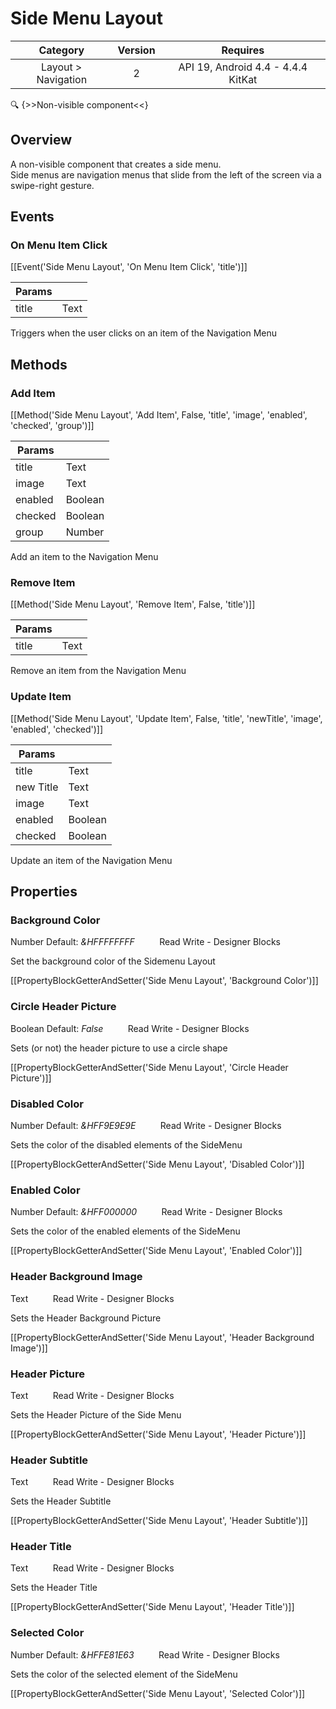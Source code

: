 # Side Menu Layout

| Category | Version | Requires |
|:--------:|:-------:|:--------:|
|Layout > Navigation|2|API 19, Android 4.4 - 4.4.4 KitKat|

:mag: {>>Non-visible component<<}

## Overview

A non-visible component that creates a side menu.   
Side menus are navigation menus that slide from the left of the screen via a swipe-right gesture.

## Events

### On Menu Item Click

[[Event('Side Menu Layout', 'On Menu Item Click', 'title')]]

| Params | []() |
|--------|------|
|title|Text|


Triggers when the user clicks on an item of the Navigation Menu

## Methods

### Add Item

[[Method('Side Menu Layout', 'Add Item', False, 'title', 'image', 'enabled', 'checked', 'group')]]

| Params | []() |
|--------|------|
|title|Text|
|image|Text|
|enabled|Boolean|
|checked|Boolean|
|group|Number|


Add an item to the Navigation Menu

### Remove Item

[[Method('Side Menu Layout', 'Remove Item', False, 'title')]]

| Params | []() |
|--------|------|
|title|Text|


Remove an item from the Navigation Menu

### Update Item

[[Method('Side Menu Layout', 'Update Item', False, 'title', 'newTitle', 'image', 'enabled', 'checked')]]

| Params | []() |
|--------|------|
|title|Text|
|new Title|Text|
|image|Text|
|enabled|Boolean|
|checked|Boolean|


Update an item of the Navigation Menu

## Properties

### Background Color

<span class="chip chip-number">Number</span> <span class="chip chip-number">Default: <i>&HFFFFFFFF</i></span>&nbsp;&nbsp;&nbsp;&nbsp;&nbsp;&nbsp;&nbsp;&nbsp;&nbsp;&nbsp;<span class="chip chip-rw">Read</span> <span class="chip chip-rw">Write</span> - <span class="chip chip-bd">Designer</span> <span class="chip chip-bd">Blocks</span> 

Set the background color of the Sidemenu Layout

[[PropertyBlockGetterAndSetter('Side Menu Layout', 'Background Color')]]

### Circle Header Picture

<span class="chip chip-boolean">Boolean</span> <span class="chip chip-boolean">Default: <i>False</i></span>&nbsp;&nbsp;&nbsp;&nbsp;&nbsp;&nbsp;&nbsp;&nbsp;&nbsp;&nbsp;<span class="chip chip-rw">Read</span> <span class="chip chip-rw">Write</span> - <span class="chip chip-bd">Designer</span> <span class="chip chip-bd">Blocks</span> 

Sets (or not) the header picture to use a circle shape

[[PropertyBlockGetterAndSetter('Side Menu Layout', 'Circle Header Picture')]]

### Disabled Color

<span class="chip chip-number">Number</span> <span class="chip chip-number">Default: <i>&HFF9E9E9E</i></span>&nbsp;&nbsp;&nbsp;&nbsp;&nbsp;&nbsp;&nbsp;&nbsp;&nbsp;&nbsp;<span class="chip chip-rw">Read</span> <span class="chip chip-rw">Write</span> - <span class="chip chip-bd">Designer</span> <span class="chip chip-bd">Blocks</span> 

Sets the color of the disabled elements of the SideMenu

[[PropertyBlockGetterAndSetter('Side Menu Layout', 'Disabled Color')]]

### Enabled Color

<span class="chip chip-number">Number</span> <span class="chip chip-number">Default: <i>&HFF000000</i></span>&nbsp;&nbsp;&nbsp;&nbsp;&nbsp;&nbsp;&nbsp;&nbsp;&nbsp;&nbsp;<span class="chip chip-rw">Read</span> <span class="chip chip-rw">Write</span> - <span class="chip chip-bd">Designer</span> <span class="chip chip-bd">Blocks</span> 

Sets the color of the enabled elements of the SideMenu

[[PropertyBlockGetterAndSetter('Side Menu Layout', 'Enabled Color')]]

### Header Background Image

<span class="chip chip-text">Text</span>&nbsp;&nbsp;&nbsp;&nbsp;&nbsp;&nbsp;&nbsp;&nbsp;&nbsp;&nbsp;<span class="chip chip-rw">Read</span> <span class="chip chip-rw">Write</span> - <span class="chip chip-bd">Designer</span> <span class="chip chip-bd">Blocks</span> 

Sets the Header Background Picture

[[PropertyBlockGetterAndSetter('Side Menu Layout', 'Header Background Image')]]

### Header Picture

<span class="chip chip-text">Text</span>&nbsp;&nbsp;&nbsp;&nbsp;&nbsp;&nbsp;&nbsp;&nbsp;&nbsp;&nbsp;<span class="chip chip-rw">Read</span> <span class="chip chip-rw">Write</span> - <span class="chip chip-bd">Designer</span> <span class="chip chip-bd">Blocks</span> 

Sets the Header Picture of the Side Menu

[[PropertyBlockGetterAndSetter('Side Menu Layout', 'Header Picture')]]

### Header Subtitle

<span class="chip chip-text">Text</span>&nbsp;&nbsp;&nbsp;&nbsp;&nbsp;&nbsp;&nbsp;&nbsp;&nbsp;&nbsp;<span class="chip chip-rw">Read</span> <span class="chip chip-rw">Write</span> - <span class="chip chip-bd">Designer</span> <span class="chip chip-bd">Blocks</span> 

Sets the Header Subtitle

[[PropertyBlockGetterAndSetter('Side Menu Layout', 'Header Subtitle')]]

### Header Title

<span class="chip chip-text">Text</span>&nbsp;&nbsp;&nbsp;&nbsp;&nbsp;&nbsp;&nbsp;&nbsp;&nbsp;&nbsp;<span class="chip chip-rw">Read</span> <span class="chip chip-rw">Write</span> - <span class="chip chip-bd">Designer</span> <span class="chip chip-bd">Blocks</span> 

Sets the Header Title

[[PropertyBlockGetterAndSetter('Side Menu Layout', 'Header Title')]]

### Selected Color

<span class="chip chip-number">Number</span> <span class="chip chip-number">Default: <i>&HFFE81E63</i></span>&nbsp;&nbsp;&nbsp;&nbsp;&nbsp;&nbsp;&nbsp;&nbsp;&nbsp;&nbsp;<span class="chip chip-rw">Read</span> <span class="chip chip-rw">Write</span> - <span class="chip chip-bd">Designer</span> <span class="chip chip-bd">Blocks</span> 

Sets the color of the selected element of the SideMenu

[[PropertyBlockGetterAndSetter('Side Menu Layout', 'Selected Color')]]